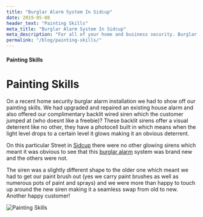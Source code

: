 ```yaml
---
title: "Burglar Alarm System In Sidcup"
date: 2019-05-08
header_text: "Painting Skills"
meta_title: "Burglar Alarm System In Sidcup"
meta_description: "For all of your home and business security. Burglar Alarm Servicing, Burglar Alarm Installation, Alarm Battery and CCTV. Call 020 8302 4065 or email us."
permalink: "/blog/painting-skills/"
---
```


#### Painting Skills

# Painting Skills

On a recent home security burglar alarm installation we had to show off our painting skills. We had upgraded and repaired an existing house alarm and also offered our complimentary backlit wired siren which the customer jumped at (who doesnt like a freebie)? These backlit sirens offer a visual deterrent like no other, they have a photocell built in which means when the light level drops to a certain level it glows making it an obvious deterrent.

On this particular Street in [Sidcup](/pages/sidcup/) there were no other glowing sirens which meant it was obvious to see that this [burglar alarm](/categories/burglar-alarms/) system was brand new and the others were not.

The siren was a slightly different shape to the older one which meant we had to get our paint brush out (yes we carry paint brushes as well as numerous pots of paint and sprays) and we were more than happy to touch up around the new siren making it a seamless swap from old to new.  Another happy customer!

![Painting Skills](https://res.cloudinary.com/kbs/image/upload/ki01cddg366n6yrmo52q.jpg)